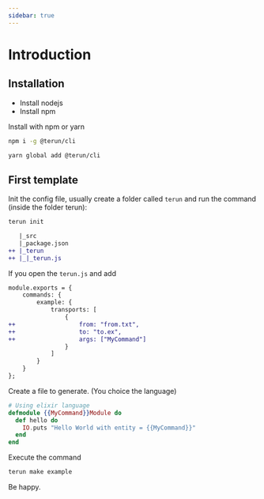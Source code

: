 ```yaml
---
sidebar: true
---
```

# Introduction

## Installation

* Install nodejs
* Install npm

Install with npm or yarn

```bash
npm i -g @terun/cli
```

```bash
yarn global add @terun/cli
```

## First template

Init the config file, usually create a folder called `terun` and run the command (inside the folder terun):

```sh
terun init
```

```diff
   |_src
   |_package.json
++ |_terun
++ |_|_terun.js
```

If you open the `terun.js` and add 

```diff
module.exports = {
    commands: {
        example: {
            transports: [
                {
++                  from: "from.txt",
++                  to: "to.ex",
++                  args: ["MyCommand"]
                }
            ]
        }
    }
};
```

Create a file to generate. (You choice the language)

```elixir
# Using elixir language
defmodule {{MyCommand}}Module do
  def hello do
    IO.puts "Hello World with entity = {{MyCommand}}"
  end
end
```

Execute the command

```bash
terun make example
```

Be happy.